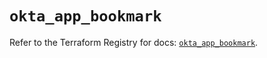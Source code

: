# `okta_app_bookmark`

Refer to the Terraform Registry for docs: [`okta_app_bookmark`](https://registry.terraform.io/providers/okta/okta/4.9.1/docs/resources/app_bookmark).
